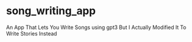 # song_writing_app
 An App That Lets You Write Songs using gpt3
But I Actually Modified It To Write Stories Instead
